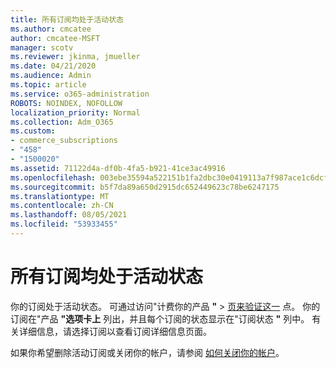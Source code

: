 ```yaml
---
title: 所有订阅均处于活动状态
ms.author: cmcatee
author: cmcatee-MSFT
manager: scotv
ms.reviewer: jkinma, jmueller
ms.date: 04/21/2020
ms.audience: Admin
ms.topic: article
ms.service: o365-administration
ROBOTS: NOINDEX, NOFOLLOW
localization_priority: Normal
ms.collection: Adm_O365
ms.custom:
- commerce_subscriptions
- "458"
- "1500020"
ms.assetid: 71122d4a-df0b-4fa5-b921-41ce3ac49916
ms.openlocfilehash: 003ebe35594a522151b1fa2dbc30e0419113a7f987ace1c6dcf01e2ba733dde8
ms.sourcegitcommit: b5f7da89a650d2915dc652449623c78be6247175
ms.translationtype: MT
ms.contentlocale: zh-CN
ms.lasthandoff: 08/05/2021
ms.locfileid: "53933455"
---
```

# <a name="all-subscriptions-are-active"></a>所有订阅均处于活动状态

你的订阅处于活动状态。 可通过访问"计费你的产品 **"** \> [页来验证这一](https://go.microsoft.com/fwlink/p/?linkid=842054) 点。 你的订阅在"产品 **"选项卡上** 列出，并且每个订阅的状态显示在"订阅状态 **"** 列中。 有关详细信息，请选择订阅以查看订阅详细信息页面。
  
如果你希望删除活动订阅或关闭你的帐户，请参阅 [如何关闭你的帐户](https://docs.microsoft.com/microsoft-365/commerce/close-your-account?view=o365-worldwide)。
